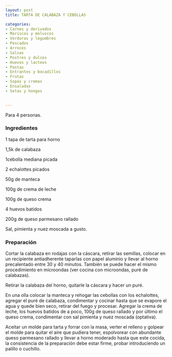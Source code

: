 ```yaml
---
layout: post
title: TARTA DE CALABAZA Y CEBOLLAS

categories:
- Carnes y derivados
- Mariscos y moluscos
- Verduras y legumbres
- Pescados
- Arroces
- Salsas
- Postres y dulces
- Huevos y lacteos
- Pastas
- Entrantes y bocadillos
- Frutas
- Sopas y cremas
- Ensaladas
- Setas y hongos
 

---
```

Para 4 personas.

<h3>Ingredientes</h3>

1 tapa de tarta para horno

1,5k de calabaza

1cebolla mediana picada

2 echalottes picados

50g de manteca

100g de crema de leche

100g de queso crema

4 huevos batidos

200g de queso parmesano rallado

Sal, pimienta y nuez moscada a gusto.

<h3>Preparación</h3>

Cortar la calabaza en rodajas con la cáscara, retirar las semillas, colocar en un recipiente antiadherente taparlas con papel aluminio y llevar al horno precalentado entre 30 y 40 minutos. También se puede hacer el mismo procedimiento en microondas (ver cocina con microondas, puré de calabazas).

Retirar la calabaza del horno, quitarle la cáscara y hacer un puré.

En una olla colocar la manteca y rehogar las cebollas con los echalottes, agregar el puré de calabaza, condimentar y cocinar hasta que se evapore el agua y quede bien seco, retirar del fuego y procesar. Agregar la crema de leche, los huevos batidos de a poco, 100g de queso rallado y por último el queso crema, condimentar con sal pimienta y nuez moscada (optativa).

Aceitar un molde para tarta y forrar con la masa, verter el relleno y golpear el molde para quitar el aire que pudiera tener, espolvorear con abundante queso parmesano rallado y llevar a horno moderado hasta que este cocida, la consistencia de la preparación debe estar firme, probar introduciendo un palillo o cuchillo.

